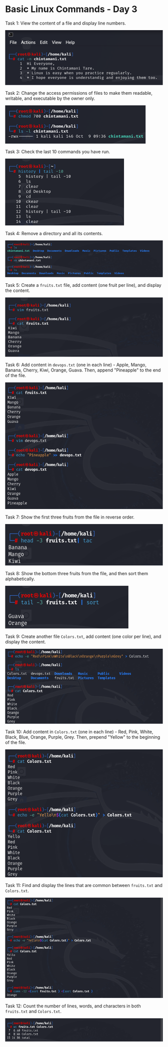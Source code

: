 # Basic Linux Commands - Day 3

Task 1: View the content of a file and display line numbers.

![image](./myimages/task1.png)

Task 2: Change the access permissions of files to make them readable, writable, and executable by the owner only.

![image](./myimages/task2.png)

Task 3: Check the last 10 commands you have run.

![image](./myimages/task3.png)

Task 4: Remove a directory and all its contents.

![image](./myimages/task4.png)

Task 5: Create a `fruits.txt` file, add content (one fruit per line), and display the content.

![image](.\myimages\task5.png)

Task 6: Add content in `devops.txt` (one in each line) - Apple, Mango, Banana, Cherry, Kiwi, Orange, Guava. Then, append "Pineapple" to the end of the file.

![image](.\myimages\task6.png)

Task 7: Show the first three fruits from the file in reverse order.

![image](.\myimages\task7.png)

Task 8: Show the bottom three fruits from the file, and then sort them alphabetically.

![image](.\myimages\task8.png)

Task 9: Create another file `Colors.txt`, add content (one color per line), and display the content.

![image](.\myimages\task9.png)

Task 10: Add content in `Colors.txt` (one in each line) - Red, Pink, White, Black, Blue, Orange, Purple, Grey. Then, prepend "Yellow" to the beginning of the file.

![image](.\myimages\task10.png)

Task 11: Find and display the lines that are common between `fruits.txt` and `Colors.txt`.

![image](.\myimages\task11.png)

Task 12: Count the number of lines, words, and characters in both `fruits.txt` and `Colors.txt`.

![image](.\myimages\task12.png)








